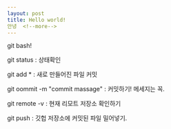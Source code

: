 ```yaml
---
layout: post
title: Hello world!
안녕  <!--more-->
---
```


git bash!

git status : 상태확인

git add * : 새로 만들어진 파일 커밋

git oommit -m "commit massage" : 커밋하기! 메세지는 꼭.

git remote -v : 현재 리모트 저장소 확인하기

git push : 깃헙 저장소에 커밋된 파일 밀어넣기.
